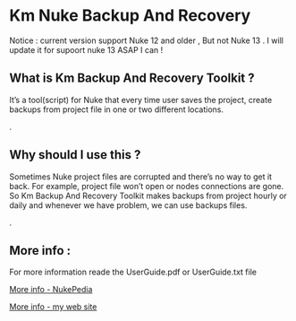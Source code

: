 # Km Nuke Backup And Recovery

Notice : current version support Nuke 12 and older , But not Nuke 13 . I will update it for supoort nuke 13 ASAP I can ! 

## What is Km Backup And Recovery Toolkit ?
It’s a tool(script) for Nuke that every time user saves the project, create backups from project file in one or two different locations.

.

## Why should I use this ?
Sometimes Nuke project files are corrupted and there’s no way to get it back. For example, project file won’t open or nodes connections are gone. So Km Backup And Recovery Toolkit makes backups from project hourly or daily and whenever we have problem, we can use backups files.


.


## More info : 

For more information reade the UserGuide.pdf or UserGuide.txt file

<a href="http://www.nukepedia.com/python/misc/nuke-backup-and-recovery-toolkit" target="_blank">More info - NukePedia</a>

<a href="http://www.kmworks.ir/index.php/portfolio/nuke-backup-and-recovery-toolkit/" target="_blank">More info - my web site</a>
